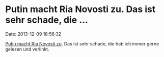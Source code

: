 Putin macht Ria Novosti zu. Das ist sehr schade, die \...
=========================================================

Date: 2013-12-09 18:56:32

[Putin macht Ria Novosti zu](http://kremlin.ru/news/19805). Das ist sehr
schade, die hab ich immer gerne gelesen und verlinkt.
